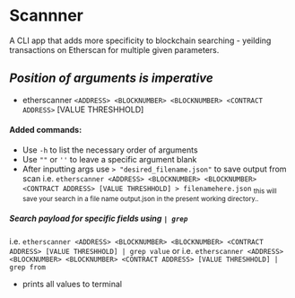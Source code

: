# **Scannner**
A CLI app that adds more specificity to blockchain searching - yeilding transactions on Etherscan for multiple given parameters.

## ***Position of arguments is imperative***

- etherscanner `<ADDRESS> <BLOCKNUMBER> <BLOCKNUMBER> <CONTRACT ADDRESS>` [VALUE THRESHHOLD]

#### Added commands:
- Use `-h` to list the necessary order of arguments
- Use `""` or `''` to leave a specific argument blank
- After inputting args use `> "desired_filename.json"` to save output from scan
i.e. `etherscanner <ADDRESS> <BLOCKNUMBER> <BLOCKNUMBER> <CONTRACT ADDRESS> [VALUE THRESHHOLD] > filenamehere.json`
<sub>this will save your search in a file name output.json in the present working directory..</sub>

##### Search payload for specific fields using `| grep`
i.e. `etherscanner <ADDRESS> <BLOCKNUMBER> <BLOCKNUMBER> <CONTRACT ADDRESS> [VALUE THRESHHOLD] | grep value` or
i.e. `etherscanner <ADDRESS> <BLOCKNUMBER> <BLOCKNUMBER> <CONTRACT ADDRESS> [VALUE THRESHHOLD] | grep from`

- prints all values to terminal
